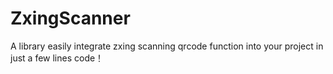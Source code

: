 # ZxingScanner
A library easily integrate zxing scanning qrcode function into your project in just a few lines code！
